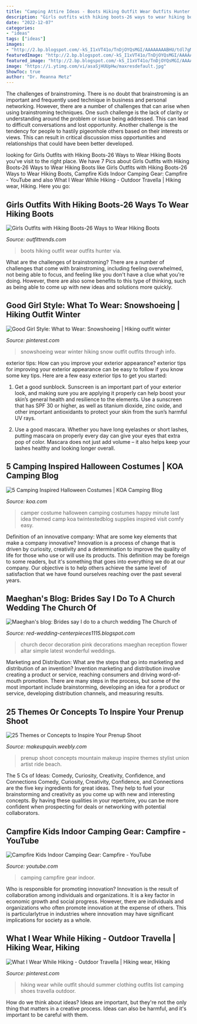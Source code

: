 ```yaml
---
title: "Camping Attire Ideas - Boots Hiking Outfit Wear Outfits Hunter Via"
description: "Girls outfits with hiking boots-26 ways to wear hiking boots"
date: "2022-12-07"
categories:
- "ideas"
tags: ["ideas"]
images:
- "http://2.bp.blogspot.com/-kS_I1xVT41o/TnDjOYQsMGI/AAAAAAAABHU/tdl7gM8cHnc/s1600/Wedding-Latest-Decor-In-Church-5.jpg"
featuredImage: "http://2.bp.blogspot.com/-kS_I1xVT41o/TnDjOYQsMGI/AAAAAAAABHU/tdl7gM8cHnc/s1600/Wedding-Latest-Decor-In-Church-5.jpg"
featured_image: "http://2.bp.blogspot.com/-kS_I1xVT41o/TnDjOYQsMGI/AAAAAAAABHU/tdl7gM8cHnc/s1600/Wedding-Latest-Decor-In-Church-5.jpg"
image: "https://i.ytimg.com/vi/asaSjHUUpHw/maxresdefault.jpg"
ShowToc: true
author: "Dr. Reanna Metz"
---
```



The challenges of brainstroming.
There is no doubt that brainstroming is an important and frequently used technique in business and personal networking. However, there are a number of challenges that can arise when using brainstroming techniques. One such challenge is the lack of clarity or understanding around the problem or issue being addressed. This can lead to difficult conversations and lost opportunity. Another challenge is the tendency for people to hastily pigeonhole others based on their interests or views. This can result in critical discussion miss opportunities and relationships that could have been better developed.

	

		
looking for Girls Outfits with Hiking Boots-26 Ways to Wear Hiking Boots you've visit to the right place. We have 7 Pics about Girls Outfits with Hiking Boots-26 Ways to Wear Hiking Boots like Girls Outfits with Hiking Boots-26 Ways to Wear Hiking Boots, Campfire Kids Indoor Camping Gear: Campfire - YouTube and also What I Wear While Hiking - Outdoor Travella | Hiking wear, Hiking. Here you go:
		
    
## Girls Outfits With Hiking Boots-26 Ways To Wear Hiking Boots

<img loading=lazy src="https://www.outfittrends.com/wp-content/uploads/2017/06/Hunter-Boots-683x1024.jpg" onerror="this.onerror=null;this.src='https://tse2.mm.bing.net/th?id=OIP.His19EjaY5KJ-PQ6L418bAHaLG&amp;pid=15.1';" alt="Girls Outfits with Hiking Boots-26 Ways to Wear Hiking Boots">

_Source: outfittrends.com_

>boots hiking outfit wear outfits hunter via. 

	

What are the challenges of brainstroming?
There are a number of challenges that come with brainstroming, including feeling overwhelmed, not being able to focus, and feeling like you don't have a clue what you're doing. However, there are also some benefits to this type of thinking, such as being able to come up with new ideas and solutions more quickly.

    
## Good Girl Style: What To Wear: Snowshoeing | Hiking Outfit Winter

<img loading=lazy src="https://i.pinimg.com/originals/f5/ad/ac/f5adac62526c21776044a4949d64d8a0.jpg" onerror="this.onerror=null;this.src='https://tse4.mm.bing.net/th?id=OIP.J2HTh_4LR5jdzBxzWci6kQHaJD&amp;pid=15.1';" alt="Good Girl Style: What to Wear: Snowshoeing | Hiking outfit winter">

_Source: pinterest.com_

>snowshoeing wear winter hiking snow outfit outfits through info. 

	

exterior tips: How can you improve your exterior appearance?
exterior tips for improving your exterior appearance can be easy to follow if you know some key tips. Here are a few easy exterior tips to get you started:
1. Get a good sunblock. Sunscreen is an important part of your exterior look, and making sure you are applying it properly can help boost your skin’s general health and resilience to the elements. Use a sunscreen that has SPF 30 or higher, as well as titanium dioxide, zinc oxide, and other important antioxidants to protect your skin from the sun’s harmful UV rays.

2. Use a good mascara. Whether you have long eyelashes or short lashes, putting mascara on properly every day can give your eyes that extra pop of color. Mascara does not just add volume – it also helps keep your lashes healthy and looking longer overall.

    
## 5 Camping Inspired Halloween Costumes | KOA Camping Blog

<img loading=lazy src="https://koa.com/blog/images/Happy-Camper-Costume.jpg?preset=blogPhoto" onerror="this.onerror=null;this.src='https://tse2.mm.bing.net/th?id=OIP.n6JF6Lyskk_YiRVK5M_IewAAAA&amp;pid=15.1';" alt="5 Camping Inspired Halloween Costumes | KOA Camping Blog">

_Source: koa.com_

>camper costume halloween camping costumes happy minute last idea themed camp koa twintestedblog supplies inspired visit comfy easy. 

	

Definition of an innovative company: What are some key elements that make a company innovative?
Innovation is a process of change that is driven by curiosity, creativity and a determination to improve the quality of life for those who use or will use its products. This definition may be foreign to some readers, but it's something that goes into everything we do at our company. Our objective is to help others achieve the same level of satisfaction that we have found ourselves reaching over the past several years.

    
## Maeghan&#039;s Blog: Brides Say I Do To A Church Wedding The Church Of

<img loading=lazy src="http://2.bp.blogspot.com/-kS_I1xVT41o/TnDjOYQsMGI/AAAAAAAABHU/tdl7gM8cHnc/s1600/Wedding-Latest-Decor-In-Church-5.jpg" onerror="this.onerror=null;this.src='https://tse1.mm.bing.net/th?id=OIP.ecHvWV3-A7oCuTinAz8CugAAAA&amp;pid=15.1';" alt="Maeghan&#039;s blog: Brides say I do to a church wedding The Church of">

_Source: red-wedding-centerpieces1115.blogspot.com_

>church decor decoration pink decorations maeghan reception flower altar simple latest wonderful weddings. 

	

Marketing and Distribution: What are the steps that go into marketing and distribution of an invention?
Invention marketing and distribution involve creating a product or service, reaching consumers and driving word-of-mouth promotion. There are many steps in the process, but some of the most important include brainstorming, developing an idea for a product or service, developing distribution channels, and measuring results.

    
## 25 Themes Or Concepts To Inspire Your Prenup Shoot

<img loading=lazy src="https://makeupquin.weebly.com/uploads/2/2/9/6/22969694/9965757_orig.jpg" onerror="this.onerror=null;this.src='https://tse3.mm.bing.net/th?id=OIP.MqoOEr_vc4OEEV9DpLCSJwHaE8&amp;pid=15.1';" alt="25 Themes or Concepts to Inspire Your Prenup Shoot">

_Source: makeupquin.weebly.com_

>prenup shoot concepts mountain makeup inspire themes stylist union artist ride beach. 

	

The 5 Cs of Ideas: Comedy, Curiosity, Creativity, Confidence, and Connections
Comedy, Curiosity, Creativity, Confidence, and Connections are the five key ingredients for great ideas. They help to fuel your brainstorming and creativity as you come up with new and interesting concepts. By having these qualities in your repertoire, you can be more confident when prospecting for deals or networking with potential collaborators.

    
## Campfire Kids Indoor Camping Gear: Campfire - YouTube

<img loading=lazy src="https://i.ytimg.com/vi/asaSjHUUpHw/maxresdefault.jpg" onerror="this.onerror=null;this.src='https://tse4.mm.bing.net/th?id=OIP.guyIntLYTwR0_ujLH9vffAHaEK&amp;pid=15.1';" alt="Campfire Kids Indoor Camping Gear: Campfire - YouTube">

_Source: youtube.com_

>camping campfire gear indoor. 

	

Who is responsible for promoting innovation?
Innovation is the result of collaboration among individuals and organizations. It is a key factor in economic growth and social progress. However, there are individuals and organizations who often promote innovation at the expense of others. This is particularlytrue in industries where innovation may have significant implications for society as a whole.

    
## What I Wear While Hiking - Outdoor Travella | Hiking Wear, Hiking

<img loading=lazy src="https://i.pinimg.com/736x/cb/80/e1/cb80e145712e46f8fdd8647be82fbf9e.jpg" onerror="this.onerror=null;this.src='https://tse1.mm.bing.net/th?id=OIP.IacMePekWf0h8MsUVSrCKgHaLx&amp;pid=15.1';" alt="What I Wear While Hiking - Outdoor Travella | Hiking wear, Hiking">

_Source: pinterest.com_

>hiking wear while outfit should summer clothing outfits list camping shoes travella outdoor. 

	

How do we think about ideas?
Ideas are important, but they're not the only thing that matters in a creative process. Ideas can also be harmful, and it's important to be careful with them.

